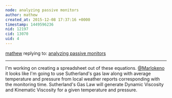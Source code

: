```yaml
---
node: analyzing passive monitors
author: mathew
created_at: 2015-12-08 17:37:16 +0000
timestamp: 1449596236
nid: 12197
cid: 13070
uid: 4
---
```




[mathew](../profile/mathew) replying to: [analyzing passive monitors](../notes/mathew/09-04-2015/analyzing-passive-monitors)

----
I'm working on creating a spreadsheet out of these equations.  [@Marlokeno](/profile/Marlokeno) it looks like I'm going to use Sutherland's gas law along with average temperature and pressure from local weather reports corresponding with the monitoring time.  Sutherland's Gas Law will generate Dynamic Viscosity and Kinematic Viscosity for a given temperature and pressure.